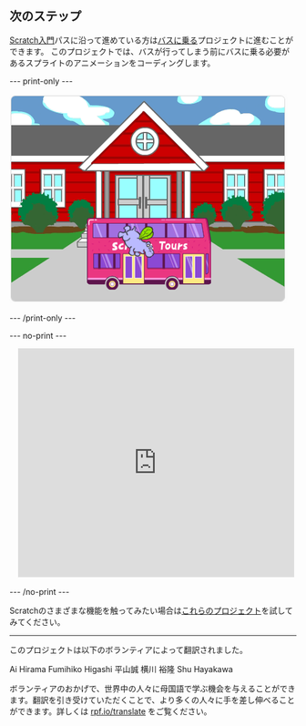 ## 次のステップ

[Scratch入門](https://projects.raspberrypi.org/ja-JP/pathways/scratch-intro)パスに沿って進めている方は[バスに乗る](https://projects.raspberrypi.org/ja-JP/projects/catch-the-bus)プロジェクトに進むことができます。 このプロジェクトでは、バスが行ってしまう前にバスに乗る必要があるスプライトのアニメーションをコーディングします。

--- print-only ---

![「バスに乗る」プロジェクト。](images/scratch-tour-bus.png)

--- /print-only ---

--- no-print ---

<div class="scratch-preview" style="margin-left: 15px;">
  <iframe allowtransparency="true" width="485" height="402" src="https://scratch.mit.edu/projects/embed/602807225/?autostart=false" frameborder="0"></iframe>
</div>

--- /no-print ---

Scratchのさまざまな機能を触ってみたい場合は[これらのプロジェクト](https://projects.raspberrypi.org/ja-JP/projects?software%5B%5D=scratch&curriculum%5B%5D=%201)を試してみてください。

***
このプロジェクトは以下のボランティアによって翻訳されました。

Ai Hirama
Fumihiko Higashi
平山誠
横川 裕隆
Shu Hayakawa 

ボランティアのおかげで、世界中の人々に母国語で学ぶ機会を与えることができます。翻訳を引き受けていただくことで、より多くの人々に手を差し伸べることができます。詳しくは [rpf.io/translate](https://rpf.io/translate) をご覧ください。
